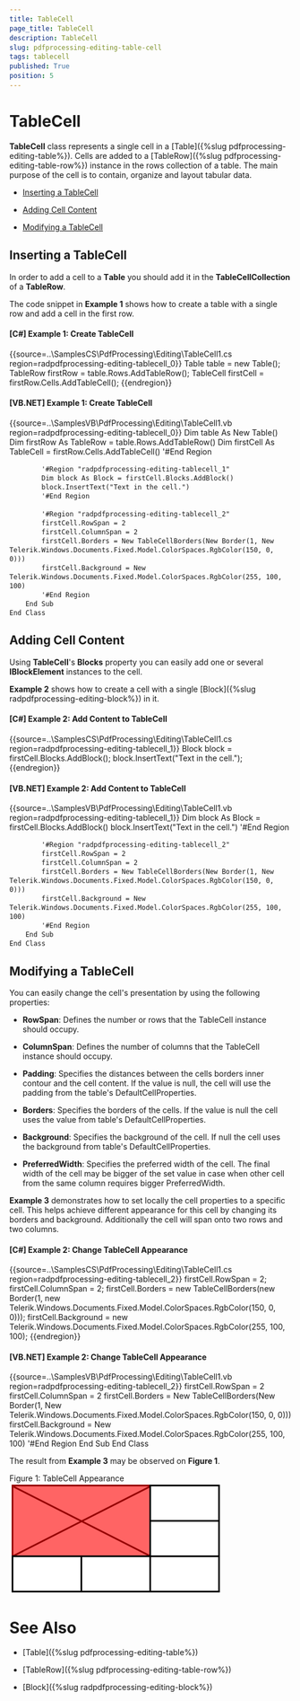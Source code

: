 ```yaml
---
title: TableCell
page_title: TableCell
description: TableCell
slug: pdfprocessing-editing-table-cell
tags: tablecell
published: True
position: 5
---
```


# TableCell



__TableCell__ class represents a single cell in a [Table]({%slug pdfprocessing-editing-table%}). Cells are added to a [TableRow]({%slug pdfprocessing-editing-table-row%}) instance in the rows collection of a table. The main purpose of the cell is to contain, organize and layout tabular data.
      

* [Inserting a TableCell](#inserting-a-tablecell)

* [Adding Cell Content](#adding-cell-content)

* [Modifying a TableCell](#modifying-a-tablecell)

## Inserting a TableCell

In order to add a cell to а __Тable__ you should add it in the __TableCellCollection__ of a __TableRow__.
        

The code snippet in __Example 1__ shows how to create a table with a single row and add a cell in the first row.
        

#### __[C#] Example 1: Create TableCell__

{{source=..\SamplesCS\PdfProcessing\Editing\TableCell1.cs region=radpdfprocessing-editing-tablecell_0}}
	            Table table = new Table();
	            TableRow firstRow = table.Rows.AddTableRow();
	            TableCell firstCell = firstRow.Cells.AddTableCell();
	{{endregion}}



#### __[VB.NET] Example 1: Create TableCell__

{{source=..\SamplesVB\PdfProcessing\Editing\TableCell1.vb region=radpdfprocessing-editing-tablecell_0}}
	        Dim table As New Table()
	        Dim firstRow As TableRow = table.Rows.AddTableRow()
	        Dim firstCell As TableCell = firstRow.Cells.AddTableCell()
	        '#End Region
	
	        '#Region "radpdfprocessing-editing-tablecell_1"
	        Dim block As Block = firstCell.Blocks.AddBlock()
	        block.InsertText("Text in the cell.")
	        '#End Region
	
	        '#Region "radpdfprocessing-editing-tablecell_2"
	        firstCell.RowSpan = 2
	        firstCell.ColumnSpan = 2
	        firstCell.Borders = New TableCellBorders(New Border(1, New Telerik.Windows.Documents.Fixed.Model.ColorSpaces.RgbColor(150, 0, 0)))
	        firstCell.Background = New Telerik.Windows.Documents.Fixed.Model.ColorSpaces.RgbColor(255, 100, 100)
	        '#End Region
	    End Sub
	End Class



## Adding Cell Content

Using __TableCell__'s __Blocks__ property you can easily add one or several __IBlockElement__ instances to the cell.
        

__Example 2__ shows how to create a cell with a single [Block]({%slug radpdfprocessing-editing-block%}) in it.
        

#### __[C#] Example 2: Add Content to TableCell__

{{source=..\SamplesCS\PdfProcessing\Editing\TableCell1.cs region=radpdfprocessing-editing-tablecell_1}}
	            Block block = firstCell.Blocks.AddBlock();
	            block.InsertText("Text in the cell.");
	{{endregion}}



#### __[VB.NET] Example 2: Add Content to TableCell__

{{source=..\SamplesVB\PdfProcessing\Editing\TableCell1.vb region=radpdfprocessing-editing-tablecell_1}}
	        Dim block As Block = firstCell.Blocks.AddBlock()
	        block.InsertText("Text in the cell.")
	        '#End Region
	
	        '#Region "radpdfprocessing-editing-tablecell_2"
	        firstCell.RowSpan = 2
	        firstCell.ColumnSpan = 2
	        firstCell.Borders = New TableCellBorders(New Border(1, New Telerik.Windows.Documents.Fixed.Model.ColorSpaces.RgbColor(150, 0, 0)))
	        firstCell.Background = New Telerik.Windows.Documents.Fixed.Model.ColorSpaces.RgbColor(255, 100, 100)
	        '#End Region
	    End Sub
	End Class



## Modifying a TableCell

You can easily change the cell's presentation by using the following properties:
        

* __RowSpan__: Defines the number or rows that the TableCell instance should occupy.
            

* __ColumnSpan__: Defines the number of columns that the TableCell instance should occupy.
            

* __Padding__: Specifies the distances between the cells borders inner contour and the cell content. If the value is null, the cell will use the padding from the table's DefaultCellProperties.
            

* __Borders__: Specifies the borders of the cells. If the value is null the cell uses the value from table's DefaultCellProperties.
            

* __Background__: Specifies the background of the cell. If null the cell uses the background from table's DefaultCellProperties.
            

* __PreferredWidth__: Specifies the preferred width of the cell. The final width of the cell may be bigger of the set value in case when other cell from the same column requires bigger PreferredWidth.
            

__Example 3__ demonstrates how to set locally the cell properties to a specific cell. This helps achieve different appearance for this cell by changing its borders and background. Additionally the cell will span onto two rows and two columns.
        

#### __[C#] Example 2: Change TableCell Appearance__

{{source=..\SamplesCS\PdfProcessing\Editing\TableCell1.cs region=radpdfprocessing-editing-tablecell_2}}
	            firstCell.RowSpan = 2;
	            firstCell.ColumnSpan = 2;
	            firstCell.Borders = new TableCellBorders(new Border(1, new Telerik.Windows.Documents.Fixed.Model.ColorSpaces.RgbColor(150, 0, 0)));
	            firstCell.Background = new Telerik.Windows.Documents.Fixed.Model.ColorSpaces.RgbColor(255, 100, 100);
	{{endregion}}



#### __[VB.NET] Example 2: Change TableCell Appearance__

{{source=..\SamplesVB\PdfProcessing\Editing\TableCell1.vb region=radpdfprocessing-editing-tablecell_2}}
	        firstCell.RowSpan = 2
	        firstCell.ColumnSpan = 2
	        firstCell.Borders = New TableCellBorders(New Border(1, New Telerik.Windows.Documents.Fixed.Model.ColorSpaces.RgbColor(150, 0, 0)))
	        firstCell.Background = New Telerik.Windows.Documents.Fixed.Model.ColorSpaces.RgbColor(255, 100, 100)
	        '#End Region
	    End Sub
	End Class



The result from __Example 3__ may be observed on __Figure 1__.
        

Figure 1: TableCell Appearance![pdfprocessing-editing-table-cell 001](images/pdfprocessing-editing-table-cell001.png)

# See Also

 * [Table]({%slug pdfprocessing-editing-table%})

 * [TableRow]({%slug pdfprocessing-editing-table-row%})

 * [Block]({%slug radpdfprocessing-editing-block%})
